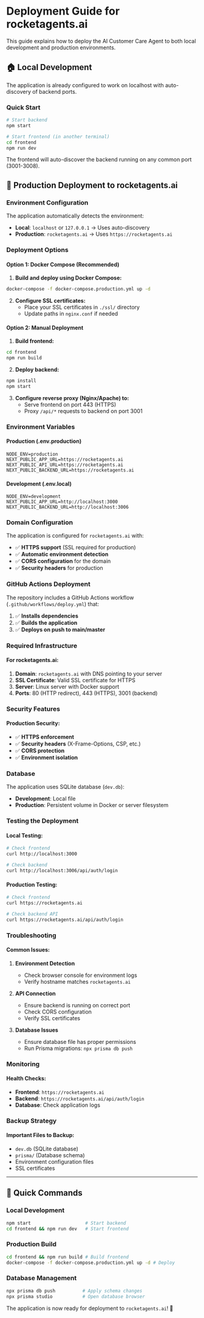 # Deployment Guide for rocketagents.ai

This guide explains how to deploy the AI Customer Care Agent to both local development and production environments.

## 🏠 Local Development

The application is already configured to work on localhost with auto-discovery of backend ports.

### Quick Start
```bash
# Start backend
npm start

# Start frontend (in another terminal)
cd frontend
npm run dev
```

The frontend will auto-discover the backend running on any common port (3001-3008).

## 🚀 Production Deployment to rocketagents.ai

### Environment Configuration

The application automatically detects the environment:
- **Local**: `localhost` or `127.0.0.1` → Uses auto-discovery
- **Production**: `rocketagents.ai` → Uses `https://rocketagents.ai`

### Deployment Options

#### Option 1: Docker Compose (Recommended)

1. **Build and deploy using Docker Compose:**
```bash
docker-compose -f docker-compose.production.yml up -d
```

2. **Configure SSL certificates:**
   - Place your SSL certificates in `./ssl/` directory
   - Update paths in `nginx.conf` if needed

#### Option 2: Manual Deployment

1. **Build frontend:**
```bash
cd frontend
npm run build
```

2. **Deploy backend:**
```bash
npm install
npm start
```

3. **Configure reverse proxy (Nginx/Apache) to:**
   - Serve frontend on port 443 (HTTPS)
   - Proxy `/api/*` requests to backend on port 3001

### Environment Variables

#### Production (.env.production)
```env
NODE_ENV=production
NEXT_PUBLIC_APP_URL=https://rocketagents.ai
NEXT_PUBLIC_API_URL=https://rocketagents.ai
NEXT_PUBLIC_BACKEND_URL=https://rocketagents.ai
```

#### Development (.env.local)
```env
NODE_ENV=development
NEXT_PUBLIC_APP_URL=http://localhost:3000
NEXT_PUBLIC_BACKEND_URL=http://localhost:3006
```

### Domain Configuration

The application is configured for `rocketagents.ai` with:
- ✅ **HTTPS support** (SSL required for production)
- ✅ **Automatic environment detection**
- ✅ **CORS configuration** for the domain
- ✅ **Security headers** for production

### GitHub Actions Deployment

The repository includes a GitHub Actions workflow (`.github/workflows/deploy.yml`) that:
1. ✅ **Installs dependencies**
2. ✅ **Builds the application**
3. ✅ **Deploys on push to main/master**

### Required Infrastructure

#### For rocketagents.ai:
1. **Domain**: `rocketagents.ai` with DNS pointing to your server
2. **SSL Certificate**: Valid SSL certificate for HTTPS
3. **Server**: Linux server with Docker support
4. **Ports**: 80 (HTTP redirect), 443 (HTTPS), 3001 (backend)

### Security Features

#### Production Security:
- ✅ **HTTPS enforcement**
- ✅ **Security headers** (X-Frame-Options, CSP, etc.)
- ✅ **CORS protection**
- ✅ **Environment isolation**

### Database

The application uses SQLite database (`dev.db`):
- **Development**: Local file
- **Production**: Persistent volume in Docker or server filesystem

### Testing the Deployment

#### Local Testing:
```bash
# Check frontend
curl http://localhost:3000

# Check backend
curl http://localhost:3006/api/auth/login
```

#### Production Testing:
```bash
# Check frontend
curl https://rocketagents.ai

# Check backend API
curl https://rocketagents.ai/api/auth/login
```

### Troubleshooting

#### Common Issues:

1. **Environment Detection**
   - Check browser console for environment logs
   - Verify hostname matches `rocketagents.ai`

2. **API Connection**
   - Ensure backend is running on correct port
   - Check CORS configuration
   - Verify SSL certificates

3. **Database Issues**
   - Ensure database file has proper permissions
   - Run Prisma migrations: `npx prisma db push`

### Monitoring

#### Health Checks:
- **Frontend**: `https://rocketagents.ai`
- **Backend**: `https://rocketagents.ai/api/auth/login`
- **Database**: Check application logs

### Backup Strategy

#### Important Files to Backup:
- `dev.db` (SQLite database)
- `prisma/` (Database schema)
- Environment configuration files
- SSL certificates

---

## 📝 Quick Commands

### Local Development
```bash
npm start                    # Start backend
cd frontend && npm run dev   # Start frontend
```

### Production Build
```bash
cd frontend && npm run build # Build frontend
docker-compose -f docker-compose.production.yml up -d # Deploy
```

### Database Management
```bash
npx prisma db push          # Apply schema changes
npx prisma studio           # Open database browser
```

The application is now ready for deployment to `rocketagents.ai`! 🚀